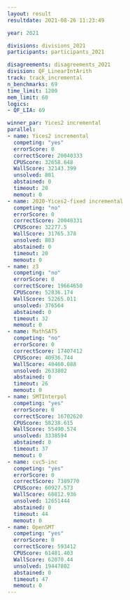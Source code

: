 ```yaml
---
layout: result
resultdate: 2021-08-26 11:23:49

year: 2021

divisions: divisions_2021
participants: participants_2021

disagreements: disagreements_2021
division: QF_LinearIntArith
track: track_incremental
n_benchmarks: 69
time_limit: 1200
mem_limit: 60
logics:
- QF_LIA: 69

winner_par: Yices2 incremental
parallel:
- name: Yices2 incremental
  competing: "yes"
  errorScore: 0
  correctScore: 20040333
  CPUScore: 32658.648
  WallScore: 32143.399
  unsolved: 881
  abstained: 0
  timeout: 20
  memout: 0
- name: 2020-Yices2-fixed incremental
  competing: "no"
  errorScore: 0
  correctScore: 20040331
  CPUScore: 32277.5
  WallScore: 31765.378
  unsolved: 883
  abstained: 0
  timeout: 20
  memout: 0
- name: z3
  competing: "no"
  errorScore: 0
  correctScore: 19664650
  CPUScore: 52836.174
  WallScore: 52265.011
  unsolved: 376564
  abstained: 0
  timeout: 32
  memout: 0
- name: MathSAT5
  competing: "no"
  errorScore: 0
  correctScore: 17407412
  CPUScore: 40936.744
  WallScore: 40460.088
  unsolved: 2633802
  abstained: 0
  timeout: 26
  memout: 0
- name: SMTInterpol
  competing: "yes"
  errorScore: 0
  correctScore: 16702620
  CPUScore: 58238.615
  WallScore: 55490.574
  unsolved: 3338594
  abstained: 0
  timeout: 37
  memout: 0
- name: cvc5-inc
  competing: "yes"
  errorScore: 0
  correctScore: 7389770
  CPUScore: 60927.573
  WallScore: 60812.936
  unsolved: 12651444
  abstained: 0
  timeout: 44
  memout: 0
- name: OpenSMT
  competing: "yes"
  errorScore: 0
  correctScore: 593412
  CPUScore: 61481.403
  WallScore: 62070.44
  unsolved: 19447802
  abstained: 0
  timeout: 47
  memout: 0
---
```

